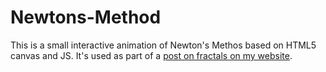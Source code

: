 # Newtons-Method
This is a small interactive animation of Newton's Methos based on HTML5 canvas and JS.
It's used as part of a [post on fractals on my website](https://EldadHellerman.infinityfreeapp.com/blog/fractals-pt-2).
